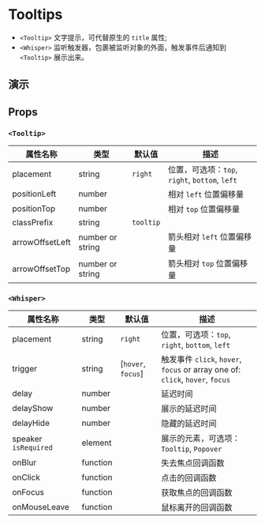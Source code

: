 # Tooltips [<i class="icon icon-edit2" ></i>](https://github.com/rsuite/rsuite.github.io/blob/master/src/components/tooltips/index.md)

- `<Tooltip>` 文字提示，可代替原生的 `title` 属性;
- `<Whisper>` 监听触发器，包裹被监听对象的外面，触发事件后通知到 `<Tooltip>` 展示出来。


## 演示

<!--{demo}-->

## Props

### `<Tooltip>`

| 属性名称            | 类型               | 默认值       | 描述                                      |
|-----------------|------------------|-----------|-----------------------------------------|
| placement       | string           | `right`   | 位置，可选项：`top`, `right`, `bottom`, `left` |
| positionLeft    | number           |           | 相对 `left` 位置偏移量                         |
| positionTop     | number           |           | 相对 `top` 位置偏移量                          |
| classPrefix     | string           | `tooltip` |                                         |
| arrowOffsetLeft | number or string |           | 箭头相对 `left` 位置偏移量                       |
| arrowOffsetTop  | number or string |           | 箭头相对 `top` 位置偏移量                        |

### `<Whisper>`

| 属性名称                 | 类型       | 默认值                | 描述                                                                         |
|----------------------|----------|--------------------|----------------------------------------------------------------------------|
| placement            | string   | `right`            | 位置，可选项：`top`, `right`, `bottom`, `left`                                    |
| trigger              | string   | [`hover`, `focus`] | 触发事件 `click`, `hover`, `focus` or  array one of: `click`, `hover`, `focus` |
| delay                | number   |                    | 延迟时间                                                                       |
| delayShow            | number   |                    | 展示的延迟时间                                                                    |
| delayHide            | number   |                    | 隐藏的延迟时间                                                                    |
| speaker `isRequired` | element  |                    | 展示的元素，可选项：`Tooltip`, `Popover`                                             |
| onBlur               | function |                    | 失去焦点回调函数                                                                   |
| onClick              | function |                    | 点击的回调函数                                                                    |
| onFocus              | function |                    | 获取焦点的回调函数                                                                  |
| onMouseLeave         | function |                    | 鼠标离开的回调函数                                                                  |
